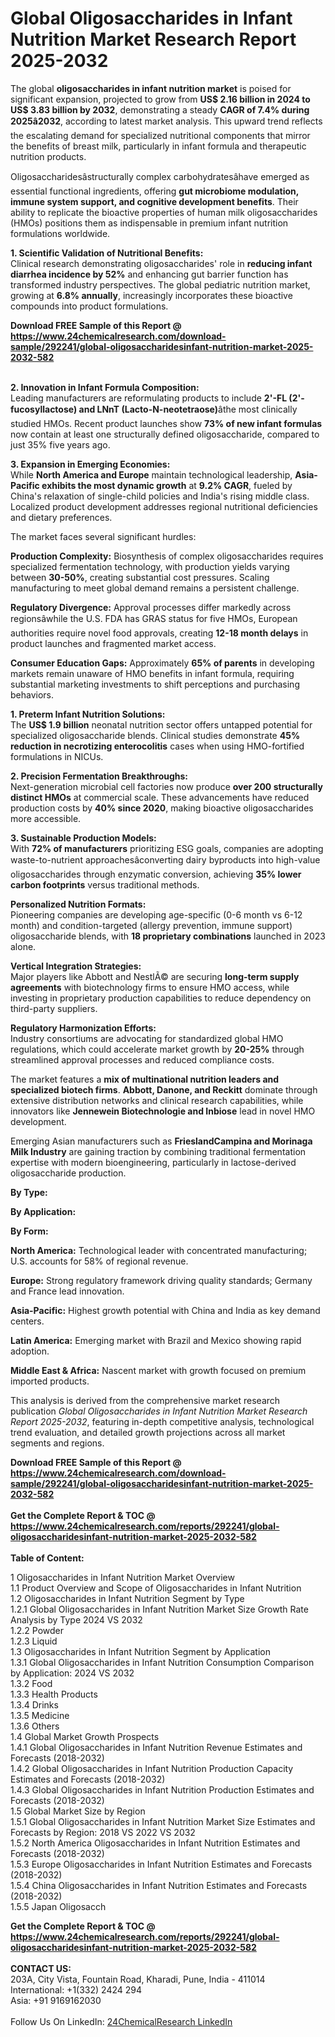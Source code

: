 <h1>Global Oligosaccharides in Infant Nutrition Market Research Report 2025-2032</h1><p>The global <strong>oligosaccharides in infant nutrition market</strong> is poised for significant expansion, projected to grow from <strong>US$ 2.16 billion in 2024 to US$ 3.83 billion by 2032</strong>, demonstrating a steady <strong>CAGR of 7.4% during 2025â2032</strong>, according to latest market analysis. This upward trend reflects the escalating demand for specialized nutritional components that mirror the benefits of breast milk, particularly in infant formula and therapeutic nutrition products.</p><p>Oligosaccharidesâstructurally complex carbohydratesâhave emerged as essential functional ingredients, offering <strong>gut microbiome modulation, immune system support, and cognitive development benefits</strong>. Their ability to replicate the bioactive properties of human milk oligosaccharides (HMOs) positions them as indispensable in premium infant nutrition formulations worldwide.</p><p><strong>1. Scientific Validation of Nutritional Benefits:</strong><br>
Clinical research demonstrating oligosaccharides' role in <strong>reducing infant diarrhea incidence by 52%</strong> and enhancing gut barrier function has transformed industry perspectives. The global pediatric nutrition market, growing at <strong>6.8% annually</strong>, increasingly incorporates these bioactive compounds into product formulations.</p><div><b>Download FREE Sample of this Report @ 
            <a href="https://www.24chemicalresearch.com/download-sample/292241/global-oligosaccharidesinfant-nutrition-market-2025-2032-582">
            https://www.24chemicalresearch.com/download-sample/292241/global-oligosaccharidesinfant-nutrition-market-2025-2032-582</a></b></div><br><p><strong>2. Innovation in Infant Formula Composition:</strong><br>
Leading manufacturers are reformulating products to include <strong>2'-FL (2'-fucosyllactose) and LNnT (Lacto-N-neotetraose)</strong>âthe most clinically studied HMOs. Recent product launches show <strong>73% of new infant formulas</strong> now contain at least one structurally defined oligosaccharide, compared to just 35% five years ago.</p><p><strong>3. Expansion in Emerging Economies:</strong><br>
While <strong>North America and Europe</strong> maintain technological leadership, <strong>Asia-Pacific exhibits the most dynamic growth</strong> at <strong>9.2% CAGR</strong>, fueled by China's relaxation of single-child policies and India's rising middle class. Localized product development addresses regional nutritional deficiencies and dietary preferences.</p><p>The market faces several significant hurdles:</p><p><strong>Production Complexity:</strong> Biosynthesis of complex oligosaccharides requires specialized fermentation technology, with production yields varying between <strong>30-50%</strong>, creating substantial cost pressures. Scaling manufacturing to meet global demand remains a persistent challenge.</p><p><strong>Regulatory Divergence:</strong> Approval processes differ markedly across regionsâwhile the U.S. FDA has GRAS status for five HMOs, European authorities require novel food approvals, creating <strong>12-18 month delays</strong> in product launches and fragmented market access.</p><p><strong>Consumer Education Gaps:</strong> Approximately <strong>65% of parents</strong> in developing markets remain unaware of HMO benefits in infant formula, requiring substantial marketing investments to shift perceptions and purchasing behaviors.</p><p><strong>1. Preterm Infant Nutrition Solutions:</strong><br>
The <strong>US$ 1.9 billion</strong> neonatal nutrition sector offers untapped potential for specialized oligosaccharide blends. Clinical studies demonstrate <strong>45% reduction in necrotizing enterocolitis</strong> cases when using HMO-fortified formulations in NICUs.</p><p><strong>2. Precision Fermentation Breakthroughs:</strong><br>
Next-generation microbial cell factories now produce <strong>over 200 structurally distinct HMOs</strong> at commercial scale. These advancements have reduced production costs by <strong>40% since 2020</strong>, making bioactive oligosaccharides more accessible.</p><p><strong>3. Sustainable Production Models:</strong><br>
With <strong>72% of manufacturers</strong> prioritizing ESG goals, companies are adopting waste-to-nutrient approachesâconverting dairy byproducts into high-value oligosaccharides through enzymatic conversion, achieving <strong>35% lower carbon footprints</strong> versus traditional methods.</p><p><strong>Personalized Nutrition Formats:</strong><br>
	Pioneering companies are developing age-specific (0-6 month vs 6-12 month) and condition-targeted (allergy prevention, immune support) oligosaccharide blends, with <strong>18 proprietary combinations</strong> launched in 2023 alone.</p><p><strong>Vertical Integration Strategies:</strong><br>
	Major players like Abbott and NestlÃ© are securing <strong>long-term supply agreements</strong> with biotechnology firms to ensure HMO access, while investing in proprietary production capabilities to reduce dependency on third-party suppliers.</p><p><strong>Regulatory Harmonization Efforts:</strong><br>
	Industry consortiums are advocating for standardized global HMO regulations, which could accelerate market growth by <strong>20-25%</strong> through streamlined approval processes and reduced compliance costs.</p><p>The market features a <strong>mix of multinational nutrition leaders and specialized biotech firms</strong>. <strong>Abbott, Danone, and Reckitt</strong> dominate through extensive distribution networks and clinical research capabilities, while innovators like <strong>Jennewein Biotechnologie and Inbiose</strong> lead in novel HMO development.</p><p>Emerging Asian manufacturers such as <strong>FrieslandCampina and Morinaga Milk Industry</strong> are gaining traction by combining traditional fermentation expertise with modern bioengineering, particularly in lactose-derived oligosaccharide production.</p><p><strong>By Type:</strong></p><p><strong>By Application:</strong></p><p><strong>By Form:</strong></p><p><strong>North America:</strong> Technological leader with concentrated manufacturing; U.S. accounts for 58% of regional revenue.</p><p><strong>Europe:</strong> Strong regulatory framework driving quality standards; Germany and France lead innovation.</p><p><strong>Asia-Pacific:</strong> Highest growth potential with China and India as key demand centers.</p><p><strong>Latin America:</strong> Emerging market with Brazil and Mexico showing rapid adoption.</p><p><strong>Middle East &amp; Africa:</strong> Nascent market with growth focused on premium imported products.</p><p>This analysis is derived from the comprehensive market research publication <em>Global Oligosaccharides in Infant Nutrition Market Research Report 2025-2032</em>, featuring in-depth competitive analysis, technological trend evaluation, and detailed growth projections across all market segments and regions.</p><div><b>Download FREE Sample of this Report @ 
            <a href="https://www.24chemicalresearch.com/download-sample/292241/global-oligosaccharidesinfant-nutrition-market-2025-2032-582">
            https://www.24chemicalresearch.com/download-sample/292241/global-oligosaccharidesinfant-nutrition-market-2025-2032-582</a></b></div><br><div><b>Get the Complete Report & TOC @ 
            <a href="https://www.24chemicalresearch.com/reports/292241/global-oligosaccharidesinfant-nutrition-market-2025-2032-582">
            https://www.24chemicalresearch.com/reports/292241/global-oligosaccharidesinfant-nutrition-market-2025-2032-582</a></b></div><br>
            <b>Table of Content:</b><p>1 Oligosaccharides in Infant Nutrition Market Overview<br />
    1.1 Product Overview and Scope of Oligosaccharides in Infant Nutrition<br />
    1.2 Oligosaccharides in Infant Nutrition Segment by Type<br />
        1.2.1 Global Oligosaccharides in Infant Nutrition Market Size Growth Rate Analysis by Type 2024 VS 2032<br />
        1.2.2 Powder<br />
        1.2.3 Liquid<br />
    1.3 Oligosaccharides in Infant Nutrition Segment by Application<br />
        1.3.1 Global Oligosaccharides in Infant Nutrition Consumption Comparison by Application: 2024 VS 2032<br />
        1.3.2 Food<br />
        1.3.3 Health Products<br />
        1.3.4 Drinks<br />
        1.3.5 Medicine<br />
        1.3.6 Others<br />
    1.4 Global Market Growth Prospects<br />
        1.4.1 Global Oligosaccharides in Infant Nutrition Revenue Estimates and Forecasts (2018-2032)<br />
        1.4.2 Global Oligosaccharides in Infant Nutrition Production Capacity Estimates and Forecasts (2018-2032)<br />
        1.4.3 Global Oligosaccharides in Infant Nutrition Production Estimates and Forecasts (2018-2032)<br />
    1.5 Global Market Size by Region<br />
        1.5.1 Global Oligosaccharides in Infant Nutrition Market Size Estimates and Forecasts by Region: 2018 VS 2022 VS 2032<br />
        1.5.2 North America Oligosaccharides in Infant Nutrition Estimates and Forecasts (2018-2032)<br />
        1.5.3 Europe Oligosaccharides in Infant Nutrition Estimates and Forecasts (2018-2032)<br />
        1.5.4 China Oligosaccharides in Infant Nutrition Estimates and Forecasts (2018-2032)<br />
        1.5.5 Japan Oligosacch</p><div><b>Get the Complete Report & TOC @ 
            <a href="https://www.24chemicalresearch.com/reports/292241/global-oligosaccharidesinfant-nutrition-market-2025-2032-582">
            https://www.24chemicalresearch.com/reports/292241/global-oligosaccharidesinfant-nutrition-market-2025-2032-582</a></b></div><br><b>CONTACT US:</b><br>
            203A, City Vista, Fountain Road, Kharadi, Pune, India - 411014<br>
            International: +1(332) 2424 294<br>
            Asia: +91 9169162030 <br><br>
            Follow Us On LinkedIn: <a href="https://www.linkedin.com/company/24chemicalresearch/">24ChemicalResearch LinkedIn</a>